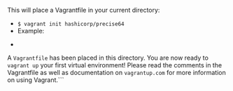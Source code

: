 This will place a Vagrantfile in your current directory:
* ```$ vagrant init hashicorp/precise64```
* Example:
* ```$ vagrant init hashicorp/precise64
A `Vagrantfile` has been placed in this directory. You are now
ready to `vagrant up` your first virtual environment! Please read
the comments in the Vagrantfile as well as documentation on
`vagrantup.com` for more information on using Vagrant.```

